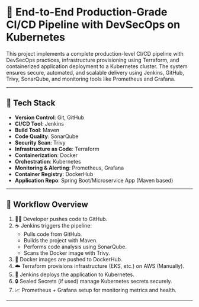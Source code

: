 # 🚀 End-to-End Production-Grade CI/CD Pipeline with DevSecOps on Kubernetes

This project implements a complete production-level CI/CD pipeline with DevSecOps practices, infrastructure provisioning using Terraform, and containerized application deployment to a Kubernetes cluster. The system ensures secure, automated, and scalable delivery using Jenkins, GitHub, Trivy, SonarQube, and monitoring tools like Prometheus and Grafana.

---

## 🧰 Tech Stack

- **Version Control**: Git, GitHub  
- **CI/CD Tool**: Jenkins  
- **Build Tool**: Maven  
- **Code Quality**: SonarQube  
- **Security Scan**: Trivy  
- **Infrastructure as Code**: Terraform  
- **Containerization**: Docker  
- **Orchestration**: Kubernetes  
- **Monitoring & Alerting**: Prometheus, Grafana   
- **Container Registry**: DockerHub  
- **Application Repo**: Spring Boot/Microservice App (Maven based)

---

## 📌 Workflow Overview

1. 👨‍💻 Developer pushes code to GitHub.
2. ☕ Jenkins triggers the pipeline:
   - Pulls code from GitHub.
   - Builds the project with Maven.
   - Performs code analysis using SonarQube.
   - Scans the Docker image with Trivy.
3. 🐳 Docker images are pushed to DockerHub.
4. ☁️ Terraform provisions infrastructure (EKS, etc.) on AWS (Manually).
5. 🚀 Jenkins deploys the application to Kubernetes.
6. 🔒 Sealed Secrets (if used) manage Kubernetes secrets securely.
7. 📈 Prometheus + Grafana setup for monitoring metrics and health.

---



